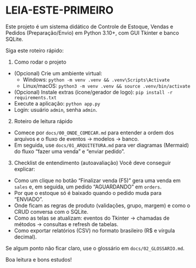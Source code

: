 # LEIA-ESTE-PRIMEIRO

Este projeto é um sistema didático de Controle de Estoque, Vendas e Pedidos (Preparação/Envio) em Python 3.10+, com GUI Tkinter e banco SQLite.

Siga este roteiro rápido:

1) Como rodar o projeto
- (Opcional) Crie um ambiente virtual:
  - Windows: `python -m venv .venv && .venv\Scripts\Activate`
  - Linux/macOS: `python3 -m venv .venv && source .venv/bin/activate`
- (Opcional) Instale extras (ícone/gerador de logo): `pip install -r requirements.txt`
- Execute a aplicação: `python app.py`
- Login: usuário `admin`, senha `admin`.

2) Roteiro de leitura rápido
- Comece por `docs/00_ONDE_COMECAR.md` para entender a ordem dos arquivos e o fluxo de eventos → modelos → banco.
- Em seguida, use `docs/01_ARQUITETURA.md` para ver diagramas (Mermaid) do fluxo “fazer uma venda” e “enviar pedido”.

3) Checklist de entendimento (autoavaliação)
Você deve conseguir explicar:
- Como um clique no botão “Finalizar venda (F5)” gera uma venda em `sales` e, em seguida, um pedido “AGUARDANDO” em `orders`.
- Por que o estoque só é baixado quando o pedido muda para “ENVIADO”.
- Onde ficam as regras de produto (validações, grupo, margem) e como o CRUD conversa com o SQLite.
- Como as telas se atualizam: eventos do Tkinter → chamadas de métodos → consultas e refresh de tabelas.
- Como exportar relatórios (CSV) no formato brasileiro (R$ e vírgula decimal).

Se algum ponto não ficar claro, use o glossário em `docs/02_GLOSSARIO.md`.

Boa leitura e bons estudos!
